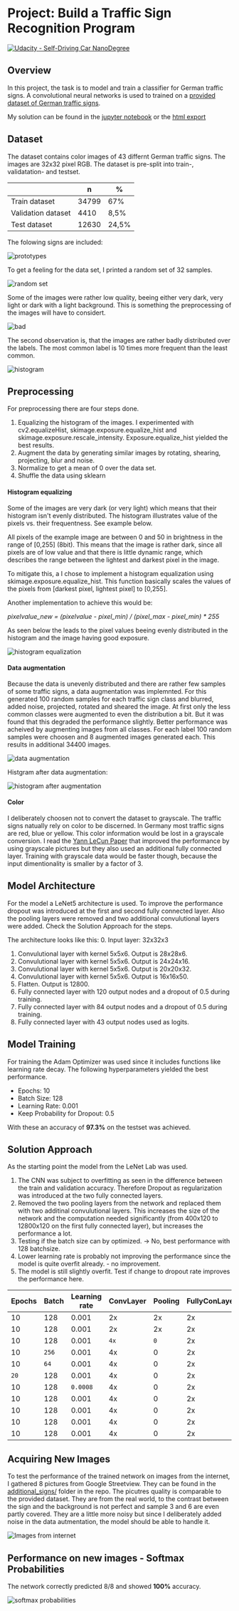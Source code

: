 # Project: Build a Traffic Sign Recognition Program
[![Udacity - Self-Driving Car NanoDegree](https://s3.amazonaws.com/udacity-sdc/github/shield-carnd.svg)](http://www.udacity.com/drive)

## Overview
In this project, the task is to model and train a classifier for German traffic signs. A convolutional neural networks is used to trained on a  [provided dataset of German traffic signs](http://benchmark.ini.rub.de/?section=gtsrb&subsection=dataset).

My solution can be found in the [jupyter notebook](https://github.com/stefancyliax/CarND-Traffic-Sign-Classifier-Project/raw/master/Traffic_Sign_Classifier.ipynb) or the [html export](https://github.com/stefancyliax/CarND-Traffic-Sign-Classifier-Project/raw/master/Traffic_Sign_Classifier.html)

## Dataset
The dataset contains color images of 43 differnt German traffic signs. The images are 32x32 pixel RGB. The dataset is pre-split into train-, validatation- and testset.

|                    | n     | %     |
|--------------------|-------|-------|
| Train dataset      | 34799 | 67%   |
| Validation dataset | 4410  | 8,5%  |
| Test dataset       | 12630 | 24,5% |

The folowing signs are included:

![prototypes](https://github.com/stefancyliax/CarND-Traffic-Sign-Classifier-Project/raw/master/pic/prototypes.png)


To get a feeling for the data set, I printed a random set of 32 samples.

![random set](https://github.com/stefancyliax/CarND-Traffic-Sign-Classifier-Project/raw/master/pic/random_set.png)

Some of the images were rather low quality, beeing either very dark, very light or dark with a light background. This is something the preprocessing of the images will have to considert.

![bad](https://github.com/stefancyliax/CarND-Traffic-Sign-Classifier-Project/raw/master/pic/bad_samples.png)

The second observation is, that the images are rather badly distributed over the labels. The most common label is 10 times more frequent than the least common.

![histogram](https://github.com/stefancyliax/CarND-Traffic-Sign-Classifier-Project/raw/master/pic/histogram.png)


## Preprocessing
For preprocessing there are four steps done.
1. Equalizing the histogram of the images. I experimented with cv2.equalizeHist, skimage.exposure.equalize_hist and skimage.exposure.rescale_intensity. Exposure.equalize_hist yielded the best results.
2. Augment the data by generating similar images by rotating, shearing, projecting, blur and noise.
3. Normalize to get a mean of 0 over the data set.
4. Shuffle the data using sklearn

#### Histogram equalizing
Some of the images are very dark (or very light) which means that their histogram isn't evenly distributed. The histogram illustrates value of the pixels vs. their frequentness. See example below.

All pixels of the example image are between 0 and 50 in brightness in the range of [0,255] (8bit). This means that the image is rather dark, since all pixels are of low value and that there is little dynamic range, which describes the range between the lightest and darkest pixel in the image.

To mitigate this, a I chose to implement a histogram equalization using skimage.exposure.equalize_hist. This function basically scales the values of the pixels from [darkest pixel, lightest pixel] to [0,255].

Another implementation to achieve this would be:

 *pixelvalue_new = (pixelvalue - pixel_min) / (pixel_max - pixel_min) * 255*

 As seen below the leads to the pixel values beeing evenly distributed in the histogram and the image having good exposure.

![histogram equalization](https://github.com/stefancyliax/CarND-Traffic-Sign-Classifier-Project/raw/master/pic/hist_equ.png)

#### Data augmentation
Because the data is unevenly distributed and there are rather few samples of some traffic signs, a data augmentation was implemnted. For this generated 100 random samples for each traffic sign class and blurred, added noise, projected, rotated and sheared the image.
At first only the less common classes were augmented to even the distribution a bit. But it was found that this degraded the performance slightly.
Better performance was acheived by augmenting images from all classes. For each label 100 random samples were choosen and 8 augmented images generated each. This results in additional 34400 images.

![data augmentation](https://github.com/stefancyliax/CarND-Traffic-Sign-Classifier-Project/raw/master/pic/data_aug.png)

Histgram after data augmentation:

![histogram after augmentation](https://github.com/stefancyliax/CarND-Traffic-Sign-Classifier-Project/raw/master/pic/histogram_after_aug.png)

#### Color
I deliberately choosen not to convert the dataset to grayscale. The traffic signs natually rely on color to be discerned. In Germany most traffic signs are red, blue or yellow. This color information would be lost in a grayscale conversion.
I read the [Yann LeCun Paper](http://yann.lecun.com/exdb/publis/pdf/sermanet-ijcnn-11.pdf) that improved the performance by using grayscale pictures but they also used an additional fully connected layer.
Training with grayscale data would be faster though, because the input dimentionality is smaller by a factor of 3.

## Model Architecture
For the model a LeNet5 architecture is used.
To improve the performance dropout was introduced at the first and second fully connected layer. Also the pooling layers were removed and two additional convulutional layers were added. Check the Solution Approach for the steps.

The architecture looks like this:
0. Input layer: 32x32x3
1. Convulutional layer with kernel 5x5x6. Output is 28x28x6.
2. Convulutional layer with kernel 5x5x6. Output is 24x24x16.
3. Convulutional layer with kernel 5x5x6. Output is 20x20x32.
4. Convulutional layer with kernel 5x5x6. Output is 16x16x50.
5. Flatten. Output is 12800.
6. Fully connected layer with 120 output nodes and a dropout of 0.5 during training.
7. Fully connected layer with 84 output nodes and a dropout of 0.5 during training.
8. Fully connected layer with 43 output nodes used as logits.

## Model Training
For training the Adam Optimizer was used since it includes functions like learning rate decay.
The following hyperparameters yielded the best performance.
- Epochs: 10
- Batch Size: 128
- Learning Rate: 0.001
- Keep Probability for Dropout: 0.5

With these an accuracy of **97.3%** on the testset was achieved.

## Solution Approach
As the starting point the model from the LeNet Lab was used.
1. The CNN was subject to overfitting as seen in the difference between the train and validation accuracy. Therefore Dropout as regularization was introduced at the two fully connected layers.
2. Removed the two pooling layers from the network and replaced them with two additinal convulutional layers. This increases the size of the network and the computation needed significantly (from 400x120 to 12800x120 on the first fully connected layer), but increases the performance a lot.
3. Testing if the batch size can by optimized. -> No, best performance with 128 batchsize.
4. Lower learning rate is probably not improving the performance since the model is quite overfit already. - no improvement.
5. The model is still slightly overfit. Test if change to dropout rate improves the performance here.

| Epochs | Batch | Learning rate | ConvLayer | Pooling | FullyConLayer | Dropout | Train | Validation | Test  |
|--------|-------|---------------|-----------|---------|---------------|---------|-------|------------|-------|
| 10     | 128   | 0.001         | 2x        | 2x      | 2x            | 0       | 0.980 | 0.897      | 0.899 |
| 10     | 128   | 0.001         | 2x        | 2x      | 2x            | `2x, 0.5` | 0.946 | 0.956      | 0.928 |
| 10     | 128   | 0.001         | `4x`      | `0`     | 2x            | 2x, 0.5 | 0.994 | 0.985      | **0.973** |
| 10     | `256` | 0.001         | 4x        | 0       | 2x            | 2x, 0.5 | 0.990 | 0.989      | 0.968 |
| 10     | `64`  | 0.001         | 4x        | 0       | 2x            | 2x, 0.5 | 0.993 | 0.976      | 0.968 |
| `20`   | 128   | 0.001         | 4x        | 0       | 2x            | 2x, 0.5 | 0.999 | 0.989      | 0.972 |
| 10     | 128   | `0.0008`      | 4x        | 0       | 2x            | 2x, 0.5 | 0.995 | 0.985      | 0.971 |
| 10     | 128   | 0.001         | 4x        | 0       | 2x            | 2x, `0.45`| 0.992 | 0.979      | 0.973 |
| 10     | 128   | 0.001         | 4x        | 0       | 2x            | 2x, `0.4` | 0.972 | 0.963      | 0.953 |
| 10     | 128   | 0.001         | 4x        | 0       | 2x            | 2x, `0.55`| 0.996 | 0.980      | 0.965 |
| 10     | 128   | 0.001         | 4x        | 0       | 2x            | 2x, `0.6` | 0.996 | 0.976      | 0.964 |


## Acquiring New Images
To test the performance of the trained network on images from the internet, I gathered 8 pictures from Google Streetview. They can be found in the [additional_signs/](https://github.com/stefancyliax/CarND-Traffic-Sign-Classifier-Project/tree/master/additional_signs) folder in the repo.
The picutres quality is comparable to the provided dataset. They are from the real world, to the contrast between the sign and the background is not perfect and sample 3 and 6 are even partly covered. They are a little more noisy but since I deliberately added noise in the data autmentation, the model should be able to handle it.

![Images from internet](https://github.com/stefancyliax/CarND-Traffic-Sign-Classifier-Project/raw/master/pic/new_samples.png)

## Performance on new images -  Softmax Probabilities
The network correctly predicted 8/8 and showed **100%** accuracy.

![softmax probabilities](https://github.com/stefancyliax/CarND-Traffic-Sign-Classifier-Project/raw/master/pic/softmax.png)
